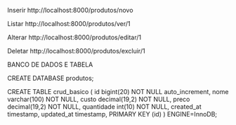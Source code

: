 Inserir
http://localhost:8000/produtos/novo

Listar
http://localhost:8000/produtos/ver/1

Alterar
http://localhost:8000/produtos/editar/1

Deletar
http://localhost:8000/produtos/excluir/1


BANCO DE DADOS E TABELA

CREATE DATABASE produtos;

CREATE TABLE crud_basico (
	id bigint(20) NOT NULL auto_increment,
	nome varchar(100) NOT NULL,
	custo decimal(19,2) NOT NULL,
	preco decimal(19,2) NOT NULL,
	quantidade int(10) NOT NULL,
	created_at timestamp,
	updated_at timestamp,
	PRIMARY KEY (id)
) ENGINE=InnoDB;
